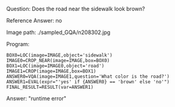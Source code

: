 Question: Does the road near the sidewalk look brown?

Reference Answer: no

Image path: ./sampled_GQA/n208302.jpg

Program:

```
BOX0=LOC(image=IMAGE,object='sidewalk')
IMAGE0=CROP_NEAR(image=IMAGE,box=BOX0)
BOX1=LOC(image=IMAGE0,object='road')
IMAGE1=CROP(image=IMAGE,box=BOX1)
ANSWER0=VQA(image=IMAGE1,question='What color is the road?')
ANSWER1=EVAL(expr="'yes' if {ANSWER0} == 'brown' else 'no'")
FINAL_RESULT=RESULT(var=ANSWER1)
```
Answer: "runtime error"

